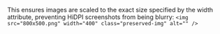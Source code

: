 This ensures images are scaled to the exact size specified by the
width attribute, preventing HiDPI screenshots from being blurry:
`<img src="800x500.png" width="400" class="preserved-img" alt="" />`
